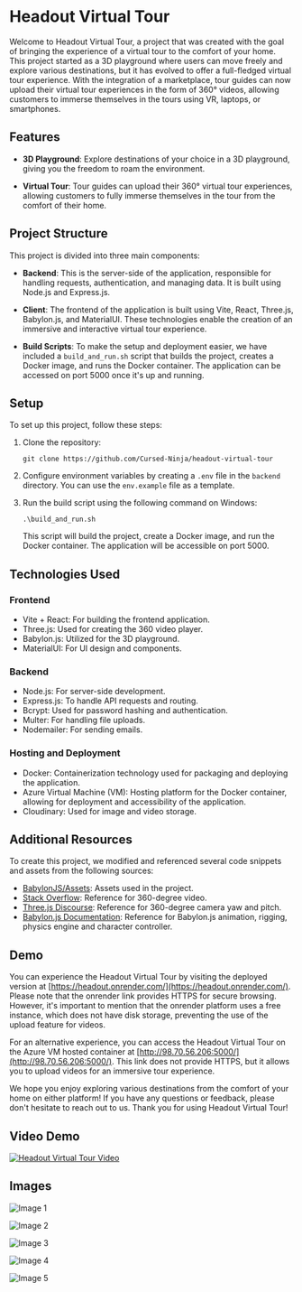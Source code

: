 # Headout Virtual Tour

Welcome to Headout Virtual Tour, a project that was created with the goal of bringing the experience of a virtual tour to the comfort of your home. This project started as a 3D playground where users can move freely and explore various destinations, but it has evolved to offer a full-fledged virtual tour experience. With the integration of a marketplace, tour guides can now upload their virtual tour experiences in the form of 360° videos, allowing customers to immerse themselves in the tours using VR, laptops, or smartphones.

## Features

- **3D Playground**: Explore destinations of your choice in a 3D playground, giving you the freedom to roam the environment.

- **Virtual Tour**: Tour guides can upload their 360° virtual tour experiences, allowing customers to fully immerse themselves in the tour from the comfort of their home.

## Project Structure

This project is divided into three main components:

- **Backend**: This is the server-side of the application, responsible for handling requests, authentication, and managing data. It is built using Node.js and Express.js.

- **Client**: The frontend of the application is built using Vite, React, Three.js, Babylon.js, and MaterialUI. These technologies enable the creation of an immersive and interactive virtual tour experience.

- **Build Scripts**: To make the setup and deployment easier, we have included a `build_and_run.sh` script that builds the project, creates a Docker image, and runs the Docker container. The application can be accessed on port 5000 once it's up and running.

## Setup

To set up this project, follow these steps:

1. Clone the repository:
    ```
    git clone https://github.com/Cursed-Ninja/headout-virtual-tour
    ```

2. Configure environment variables by creating a `.env` file in the `backend` directory. You can use the `env.example` file as a template.

3. Run the build script using the following command on Windows:

    ```
    .\build_and_run.sh
    ```

   This script will build the project, create a Docker image, and run the Docker container. The application will be accessible on port 5000.

## Technologies Used

### Frontend

- Vite + React: For building the frontend application.
- Three.js: Used for creating the 360 video player.
- Babylon.js: Utilized for the 3D playground.
- MaterialUI: For UI design and components.

### Backend

- Node.js: For server-side development.
- Express.js: To handle API requests and routing.
- Bcrypt: Used for password hashing and authentication.
- Multer: For handling file uploads.
- Nodemailer: For sending emails.

### Hosting and Deployment

- Docker: Containerization technology used for packaging and deploying the application.
- Azure Virtual Machine (VM): Hosting platform for the Docker container, allowing for deployment and accessibility of the application.
- Cloudinary: Used for image and video storage.


## Additional Resources

To create this project, we modified and referenced several code snippets and assets from the following sources:

- [BabylonJS/Assets](https://github.com/BabylonJS/Assets): Assets used in the project.
- [Stack Overflow](https://stackoverflow.com/questions/73819644/three-js-360-video-camera-controls-api?rq=3): Reference for 360-degree video.
- [Three.js Discourse](https://discourse.threejs.org/t/rotation-to-basic-0-360-pitch-roll-yaw/37325): Reference for 360-degree camera yaw and pitch.
- [Babylon.js Documentation](https://doc.babylonjs.com/features/featuresDeepDive/animation/animatedCharacter): Reference for Babylon.js animation, rigging, physics engine and character controller.

## Demo

You can experience the Headout Virtual Tour by visiting the deployed version at [https://headout.onrender.com/](https://headout.onrender.com/). Please note that the onrender link provides HTTPS for secure browsing. However, it's important to mention that the onrender platform uses a free instance, which does not have disk storage, preventing the use of the upload feature for videos.

For an alternative experience, you can access the Headout Virtual Tour on the Azure VM hosted container at [http://98.70.56.206:5000/](http://98.70.56.206:5000/). This link does not provide HTTPS, but it allows you to upload videos for an immersive tour experience.

We hope you enjoy exploring various destinations from the comfort of your home on either platform! If you have any questions or feedback, please don't hesitate to reach out to us. Thank you for using Headout Virtual Tour!

## Video Demo

[![Headout Virtual Tour Video](https://img.youtube.com/vi/your_video_id/0.jpg)](https://drive.google.com/file/d/1IHKqJslzNp9fHLqhKWPhElLCx2Y62mqc/view)

## Images

![Image 1](https://drive.google.com/file/d/1FBN80-TrOXVlnEtJvY0LaSWqvl2OJj7o/view?usp=sharing)

![Image 2](https://drive.google.com/file/d/1Q7fG8tDCMpXQCTAtt_fpl_A0RIhZ8dVv/view?usp=sharing)

![Image 3](https://drive.google.com/file/d/18606NrirHJTFKnudQiNlJ3hEF7V-dBCC/view?usp=sharing)

![Image 4](https://drive.google.com/file/d/1jGO5cCy-DfQi4glMLJuoXld5SCt1vMSN/view?usp=sharing)

![Image 5](https://drive.google.com/file/d/1jlMnRoSG6L_8nODkYg_oWfkWVhHdOPun/view?usp=sharing)